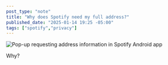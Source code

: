 ```yaml
---
post_type: "note" 
title: "Why does Spotify need my full address?"
published_date: "2025-01-14 19:25 -05:00"
tags: ["spotify","privacy"]
---
```


![Pop-up requesting address information in Spotify Android app](/api/files/images/spotify-missing-information.png)

Why?  